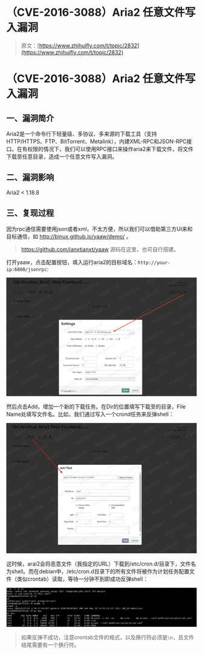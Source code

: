 # （CVE-2016-3088）Aria2 任意文件写入漏洞

> 原文：[https://www.zhihuifly.com/t/topic/2832](https://www.zhihuifly.com/t/topic/2832)

# （CVE-2016-3088）Aria2 任意文件写入漏洞

## 一、漏洞简介

Aria2是一个命令行下轻量级、多协议、多来源的下载工具（支持 HTTP/HTTPS、FTP、BitTorrent、Metalink），内建XML-RPC和JSON-RPC接口。在有权限的情况下，我们可以使用RPC接口来操作aria2来下载文件，将文件下载至任意目录，造成一个任意文件写入漏洞。

## 二、漏洞影响

Aria2 < 1.18.8

## 三、复现过程

因为rpc通信需要使用json或者xml，不太方便，所以我们可以借助第三方UI来和目标通信，如 http://binux.github.io/yaaw/demo/ 。

> https://github.com/ianxtianxt/yaaw 源码在这里，也可自行搭建。

打开yaaw，点击配置按钮，填入运行aria2的目标域名：`http://your-ip:6800/jsonrpc`:

![image](img/c1c3b952a2ff288e9d486fea45643c89.png)

然后点击Add，增加一个新的下载任务。在Dir的位置填写下载至的目录，File Name处填写文件名。比如，我们通过写入一个crond任务来反弹shell：

![image](img/0a901be479c83f9f4dc67a65a8f7e396.png)

这时候，arai2会将恶意文件（我指定的URL）下载到/etc/cron.d/目录下，文件名为shell。而在debian中，/etc/cron.d目录下的所有文件将被作为计划任务配置文件（类似crontab）读取，等待一分钟不到即成功反弹shell：

![image](img/c0ffc45bd6bcdd2f6b288f54349c75fa.png)

> 如果反弹不成功，注意crontab文件的格式，以及换行符必须是`\n`，且文件结尾需要有一个换行符。